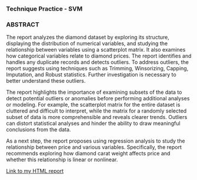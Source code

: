 ### Technique Practice - SVM
### ABSTRACT
The report analyzes the diamond dataset by exploring its structure, displaying the distribution of numerical variables, and studying the relationship between variables using a scatterplot matrix. It also examines how categorical variables relate to diamond prices. The report identifies and handles any duplicate records and detects outliers. To address outliers, the report suggests using techniques such as Trimming, Winsorizing, Capping, Imputation, and Robust statistics. Further investigation is necessary to better understand these outliers.

The report highlights the importance of examining subsets of the data to detect potential outliers or anomalies before performing additional analyses or modeling. For example, the scatterplot matrix for the entire dataset is cluttered and difficult to interpret, while the matrix for a randomly selected subset of data is more comprehensible and reveals clearer trends. Outliers can distort statistical analyses and hinder the ability to draw meaningful conclusions from the data.

As a next step, the report proposes using regression analysis to study the relationship between price and various variables. Specifically, the report recommends exploring how diamond carat weight affects price and whether this relationship is linear or nonlinear.

[Link to my HTML report](https://shahab-f.github.io/ALY6040-Data-Mining-Applications-Winter-2023/ALY6040_-M3_-Technique-Practice_-SVM_-FeghahatiS---rev-2.html)
